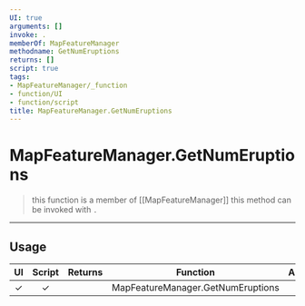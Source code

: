 ```yaml
---
UI: true
arguments: []
invoke: .
memberOf: MapFeatureManager
methodname: GetNumEruptions
returns: []
script: true
tags:
- MapFeatureManager/_function
- function/UI
- function/script
title: MapFeatureManager.GetNumEruptions
---
```

# MapFeatureManager.GetNumEruptions
> this function is a member of [[MapFeatureManager]]
> this method can be invoked with `.`
-----
## Usage
|  UI | Script | Returns | Function | Arguments |
|:---:|:------:|-------:|:--------:|:---------|
|✓|✓||MapFeatureManager.GetNumEruptions||
